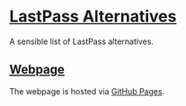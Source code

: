 # [LastPass Alternatives](http://afaqurk.github.io/lastpass-alternatives/)

A sensible list of LastPass alternatives.

## [Webpage](http://afaqurk.github.io/lastpass-alternatives)

The webpage is hosted via [GitHub Pages](https://pages.github.com/).

